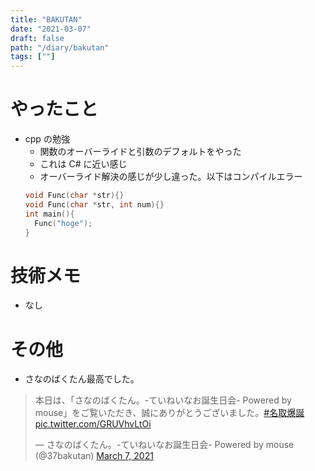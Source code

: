 ```yaml
---
title: "BAKUTAN"
date: "2021-03-07"
draft: false
path: "/diary/bakutan"
tags: [""]
---
```


# やったこと

- cpp の勉強
  - 関数のオーバーライドと引数のデフォルトをやった
  - これは C# に近い感じ
  - オーバーライド解決の感じが少し違った。以下はコンパイルエラー
  ```cpp
  void Func(char *str){}
  void Func(char *str, int num){}
  int main(){
    Func("hoge");
  }
  ```

# 技術メモ

- なし

# その他

- さなのばくたん最高でした。
<blockquote class="twitter-tweet"><p lang="ja" dir="ltr">本日は、「さなのばくたん。-ていねいなお誕生日会- Powered by mouse」をご覧いただき、誠にありがとうございました。<a href="https://twitter.com/hashtag/%E5%90%8D%E5%8F%96%E7%88%86%E8%AA%95?src=hash&amp;ref_src=twsrc%5Etfw">#名取爆誕</a> <a href="https://t.co/GRUVhvLtOi">pic.twitter.com/GRUVhvLtOi</a></p>&mdash; さなのばくたん。-ていねいなお誕生日会- Powered by mouse (@37bakutan) <a href="https://twitter.com/37bakutan/status/1368508816082440194?ref_src=twsrc%5Etfw">March 7, 2021</a></blockquote> <script async src="https://platform.twitter.com/widgets.js" charset="utf-8"></script>
